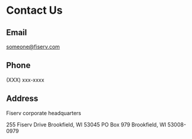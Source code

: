 # Contact Us

## Email

<someone@fiserv.com>

## Phone

(XXX) xxx-xxxx

## Address

Fiserv corporate headquarters

255 Fiserv Drive
Brookfield, WI 53045
PO Box 979
Brookfield, WI 53008-0979
